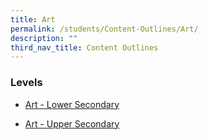 ```yaml
---
title: Art
permalink: /students/Content-Outlines/Art/
description: ""
third_nav_title: Content Outlines
---
```

### Levels

* [Art - Lower Secondary](/files/Content%20Outlines%20For%20Art/Content-Outline-Art-Lower-Secondary-2021.pdf)

* [Art - Upper Secondary](/files/Content%20Outlines%20For%20Art/Content-Outline-Art-Upper-Secondary-2021.pdf)